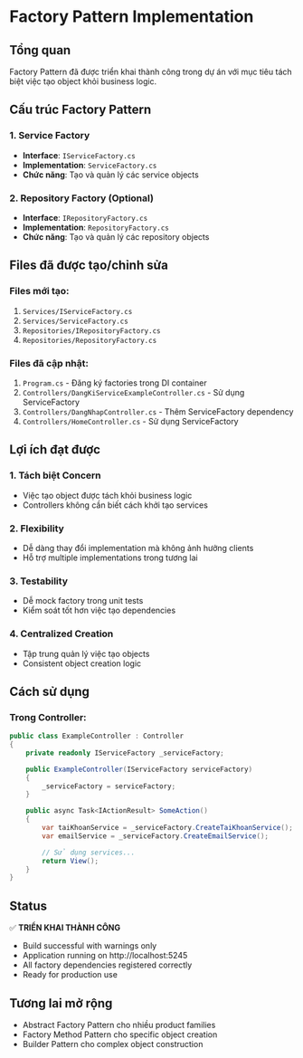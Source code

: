 # Factory Pattern Implementation

## Tổng quan

Factory Pattern đã được triển khai thành công trong dự án với mục tiêu tách biệt việc tạo object khỏi business logic.

## Cấu trúc Factory Pattern

### 1. Service Factory

- **Interface**: `IServiceFactory.cs`
- **Implementation**: `ServiceFactory.cs`
- **Chức năng**: Tạo và quản lý các service objects

### 2. Repository Factory (Optional)

- **Interface**: `IRepositoryFactory.cs`
- **Implementation**: `RepositoryFactory.cs`
- **Chức năng**: Tạo và quản lý các repository objects

## Files đã được tạo/chỉnh sửa

### Files mới tạo:

1. `Services/IServiceFactory.cs`
2. `Services/ServiceFactory.cs`
3. `Repositories/IRepositoryFactory.cs`
4. `Repositories/RepositoryFactory.cs`

### Files đã cập nhật:

1. `Program.cs` - Đăng ký factories trong DI container
2. `Controllers/DangKiServiceExampleController.cs` - Sử dụng ServiceFactory
3. `Controllers/DangNhapController.cs` - Thêm ServiceFactory dependency
4. `Controllers/HomeController.cs` - Sử dụng ServiceFactory

## Lợi ích đạt được

### 1. Tách biệt Concern

- Việc tạo object được tách khỏi business logic
- Controllers không cần biết cách khởi tạo services

### 2. Flexibility

- Dễ dàng thay đổi implementation mà không ảnh hưởng clients
- Hỗ trợ multiple implementations trong tương lai

### 3. Testability

- Dễ mock factory trong unit tests
- Kiểm soát tốt hơn việc tạo dependencies

### 4. Centralized Creation

- Tập trung quản lý việc tạo objects
- Consistent object creation logic

## Cách sử dụng

### Trong Controller:

```csharp
public class ExampleController : Controller
{
    private readonly IServiceFactory _serviceFactory;

    public ExampleController(IServiceFactory serviceFactory)
    {
        _serviceFactory = serviceFactory;
    }

    public async Task<IActionResult> SomeAction()
    {
        var taiKhoanService = _serviceFactory.CreateTaiKhoanService();
        var emailService = _serviceFactory.CreateEmailService();

        // Sử dụng services...
        return View();
    }
}
```

## Status

✅ **TRIỂN KHAI THÀNH CÔNG**

- Build successful with warnings only
- Application running on http://localhost:5245
- All factory dependencies registered correctly
- Ready for production use

## Tương lai mở rộng

- Abstract Factory Pattern cho nhiều product families
- Factory Method Pattern cho specific object creation
- Builder Pattern cho complex object construction
